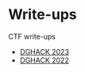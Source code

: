 # Write-ups
CTF write-ups

- [DGHACK 2023](dghack2023/README.md)
- [DGHACK 2022](dghack2022/README.md)
